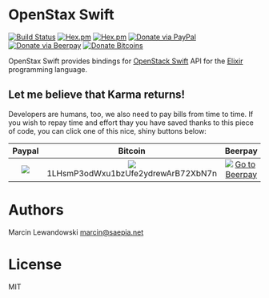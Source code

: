 # OpenStax Swift
[![Build Status](https://travis-ci.org/mspanc/openstax_swift.svg?branch=master)](https://travis-ci.org/mspanc/openstax_swift)
[![Hex.pm](https://img.shields.io/hexpm/v/openstax_swift.svg)](https://hex.pm/packages/openstax_swift)
[![Hex.pm](https://img.shields.io/hexpm/dt/openstax_swift.svg)](https://hex.pm/packages/openstax_swift)
[![Donate via PayPal](https://img.shields.io/badge/Donate-PayPal-green.svg)](https://www.paypal.com/cgi-bin/webscr?cmd=_s-xclick&hosted_button_id=5DHLWBPAR3AJ2)
[![Donate via Beerpay](https://beerpay.io/mspanc/jumbo/badge.svg?style=flat)](https://beerpay.io/mspanc/openstax_swift)
[![Donate Bitcoins](https://img.shields.io/badge/Donate-Bitcoins-00feff.svg)](https://i.imgur.com/5VJeR9h.png)

OpenStax Swift provides bindings for [OpenStack Swift](http://docs.openstack.org/developer/swift/api/object_api_v1_overview.html)
API for the [Elixir](http://elixir-lang.org) programming language.


## Let me believe that Karma returns!

Developers are humans, too, we also need to pay bills from time to time. If you
wish to repay time and effort thay you have saved thanks to this piece of code,
you can click one of this nice, shiny buttons below:

| Paypal | Bitcoin | Beerpay |
| :----: | :-----: | :-----: |
| [![](https://www.paypalobjects.com/en_US/i/btn/btn_donateCC_LG.gif)](https://www.paypal.com/cgi-bin/webscr?cmd=_s-xclick&hosted_button_id=5DHLWBPAR3AJ2) | [![](https://i.imgur.com/dFkg3fw.png)](https://i.imgur.com/5VJeR9h.png)<br> 1LHsmP3odWxu1bzUfe2ydrewArB72XbN7n | [![Go to Beerpay](https://beerpay.io/mspanc/openstax_swift/badge.svg)](https://beerpay.io/mspanc/openstax_swift) |


# Authors

Marcin Lewandowski <marcin@saepia.net>

# License

MIT

